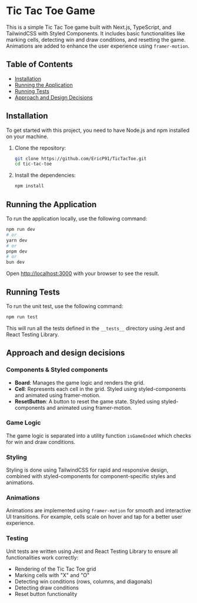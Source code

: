 # Tic Tac Toe Game

This is a simple Tic Tac Toe game built with Next.js, TypeScript, and TailwindCSS with Styled Components. It includes basic functionalities like marking cells, detecting win and draw conditions, and resetting the game. Animations are added to enhance the user experience using `framer-motion`.

## Table of Contents

- [Installation](#installation)
- [Running the Application](#running-the-application)
- [Running Tests](#running-tests)
- [Approach and Design Decisions](#approach-and-design-decisions)

## Installation

To get started with this project, you need to have Node.js and npm installed on your machine.

1. Clone the repository:

   ```bash
   git clone https://github.com/EricP91/TicTacToe.git
   cd tic-tac-toe
   ```

2. Install the dependencies:
   ```bash
   npm install
   ```

## Running the Application

To run the application locally, use the following command:

```bash
npm run dev
# or
yarn dev
# or
pnpm dev
# or
bun dev
```

Open [http://localhost:3000](http://localhost:3000) with your browser to see the result.

## Running Tests

To run the unit test, use the following command:

```bash
npm run test
```

This will run all the tests defined in the `__tests__` directory using Jest and React Testing Library.

## Approach and design decisions

### Components & Styled components

- **Board**: Manages the game logic and renders the grid.
- **Cell**: Represents each cell in the grid. Styled using styled-components and animated using framer-motion.
- **ResetButton**: A button to reset the game state. Styled using styled-components and animated using framer-motion.

### Game Logic

The game logic is separated into a utility function `isGameEnded` which checks for win and draw conditions.

### Styling

Styling is done using TailwindCSS for rapid and responsive design, combined with styled-components for component-specific styles and animations.

### Animations

Animations are implemented using `framer-motion` for smooth and interactive UI transitions. For example, cells scale on hover and tap for a better user experience.

### Testing

Unit tests are written using Jest and React Testing Library to ensure all functionalities work correctly:

- Rendering of the Tic Tac Toe grid
- Marking cells with "X" and "O"
- Detecting win conditions (rows, columns, and diagonals)
- Detecting draw conditions
- Reset button functionality